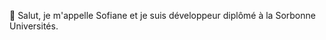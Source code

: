 👋 Salut, je m'appelle Sofiane et je suis développeur diplômé à la Sorbonne Universités. 

<!---
SofianeBelk/SofianeBelk is a ✨ special ✨ repository because its `README.md` (this file) appears on your GitHub profile.
You can click the Preview link to take a look at your changes.
--->
